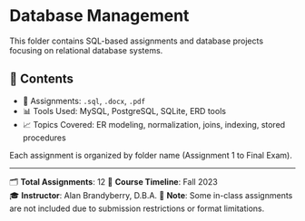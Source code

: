 # Database Management

This folder contains SQL-based assignments and database projects focusing on relational database systems.

## 📂 Contents
- 📄 Assignments: `.sql`, `.docx`, `.pdf`
- 📊 Tools Used: MySQL, PostgreSQL, SQLite, ERD tools
- 📈 Topics Covered: ER modeling, normalization, joins, indexing, stored procedures

Each assignment is organized by folder name (Assignment 1 to Final Exam).

---

🗂 **Total Assignments**: 12 
📅 **Course Timeline**: Fall 2023  
🎓 **Instructor**: Alan Brandyberry, D.B.A.
📝 **Note**: Some in-class assignments are not included due to submission restrictions or format limitations.
